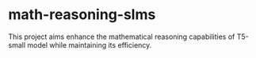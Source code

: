 # math-reasoning-slms
This project aims enhance the mathematical reasoning capabilities of T5-small model while maintaining its efficiency.
